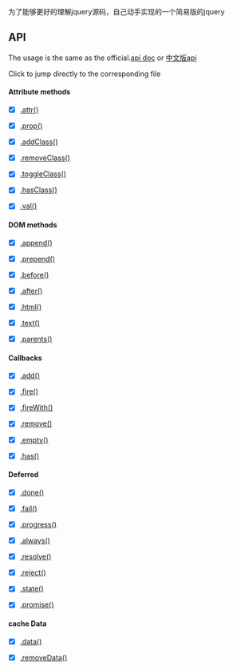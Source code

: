 
为了能够更好的理解jquery源码，自己动手实现的一个简易版的jquery

## API
The usage is the same as the official.[api doc](https://api.jquery.com/) or [中文版api](http://jquery.cuishifeng.cn/)

Click to jump directly to the corresponding file

####  Attribute methods

- [x] [.attr()](https://github.com/SunShineKG/mini-jquery/blob/master/src/attributes.js)

- [x] [.prop()](https://github.com/SunShineKG/mini-jquery/blob/master/src/attributes.js)

- [x] [.addClass()](https://github.com/SunShineKG/mini-jquery/blob/master/src/attributes.js)

- [x] [.removeClass()](https://github.com/SunShineKG/mini-jquery/blob/master/src/attributes.js)

- [x] [.toggleClass()](https://github.com/SunShineKG/mini-jquery/blob/master/src/attributes.js)

- [x] [.hasClass()](https://github.com/SunShineKG/mini-jquery/blob/master/src/attributes.js)

- [x] [.val()](https://github.com/SunShineKG/mini-jquery/blob/master/src/attributes.js)

####  DOM methods

- [x] [.append()](https://github.com/SunShineKG/mini-jquery/blob/master/src/manipulates.js)

- [x] [.prepend()](https://github.com/SunShineKG/mini-jquery/blob/master/src/manipulates.js)

- [x] [.before()](https://github.com/SunShineKG/mini-jquery/blob/master/src/manipulates.js)

- [x] [.after()](https://github.com/SunShineKG/mini-jquery/blob/master/src/manipulates.js)

- [x] [.html()](https://github.com/SunShineKG/mini-jquery/blob/master/src/manipulates.js)

- [x] [.text()](https://github.com/SunShineKG/mini-jquery/blob/master/src/manipulates.js)

- [x] [.parents()](https://github.com/SunShineKG/mini-jquery/blob/master/src/traversing.js)

####  Callbacks

- [x] [.add()](https://github.com/SunShineKG/mini-jquery/blob/master/src/callbacks.js)

- [x] [.fire()](https://github.com/SunShineKG/mini-jquery/blob/master/src/callbacks.js)

- [x] [.fireWith()](https://github.com/SunShineKG/mini-jquery/blob/master/src/callbacks.js)

- [x] [.remove()](https://github.com/SunShineKG/mini-jquery/blob/master/src/callbacks.js)

- [x] [.empty()](https://github.com/SunShineKG/mini-jquery/blob/master/src/callbacks.js)

- [x] [.has()](https://github.com/SunShineKG/mini-jquery/blob/master/src/callbacks.js)

####  Deferred

- [x] [.done()](https://github.com/SunShineKG/mini-jquery/blob/master/src/deferred.js)

- [x] [.fail()](https://github.com/SunShineKG/mini-jquery/blob/master/src/deferred.js)

- [x] [.progress()](https://github.com/SunShineKG/mini-jquery/blob/master/src/deferred.js)

- [x] [.always()](https://github.com/SunShineKG/mini-jquery/blob/master/src/deferred.js)

- [x] [.resolve()](https://github.com/SunShineKG/mini-jquery/blob/master/src/deferred.js)

- [x] [.reject()](https://github.com/SunShineKG/mini-jquery/blob/master/src/deferred.js)

- [x] [.state()](https://github.com/SunShineKG/mini-jquery/blob/master/src/deferred.js)

- [x] [.promise()](https://github.com/SunShineKG/mini-jquery/blob/master/src/deferred.js)

####  cache Data

- [x] [.data()](https://github.com/SunShineKG/mini-jquery/blob/master/src/data-cache.js)

- [x] [.removeData()](https://github.com/SunShineKG/mini-jquery/blob/master/src/data-cache.js)
